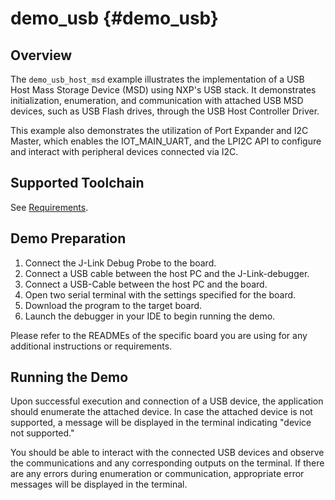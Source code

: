 demo_usb {#demo_usb}
========

## Overview

The `demo_usb_host_msd` example illustrates the implementation of a USB Host Mass Storage Device (MSD) using NXP's USB
stack. It demonstrates initialization, enumeration, and communication with attached USB MSD devices, such as USB Flash 
drives, through the USB Host Controller Driver.

This example also demonstrates the utilization of Port Expander and I2C Master, which enables the IOT_MAIN_UART, and the
LPI2C API to configure and interact with peripheral devices connected via I2C.

## Supported Toolchain

See [Requirements](../../../README.md#requirements).

## Demo Preparation

1. Connect the J-Link Debug Probe to the board.
2. Connect a USB cable between the host PC and the J-Link-debugger.
3. Connect a USB-Cable between the host PC and the board.
4. Open two serial terminal with the settings specified for the board.
5. Download the program to the target board.
6. Launch the debugger in your IDE to begin running the demo.

Please refer to the READMEs of the specific board you are using for any additional instructions or requirements.

## Running the Demo

Upon successful execution and connection of a USB device, the application should enumerate the attached device. In case
the attached device is not supported, a message will be displayed in the terminal indicating "device not supported."

You should be able to interact with the connected USB devices and observe the communications and any corresponding outputs
on the terminal. If there are any errors during enumeration or communication, appropriate error messages will be
displayed in the terminal.
